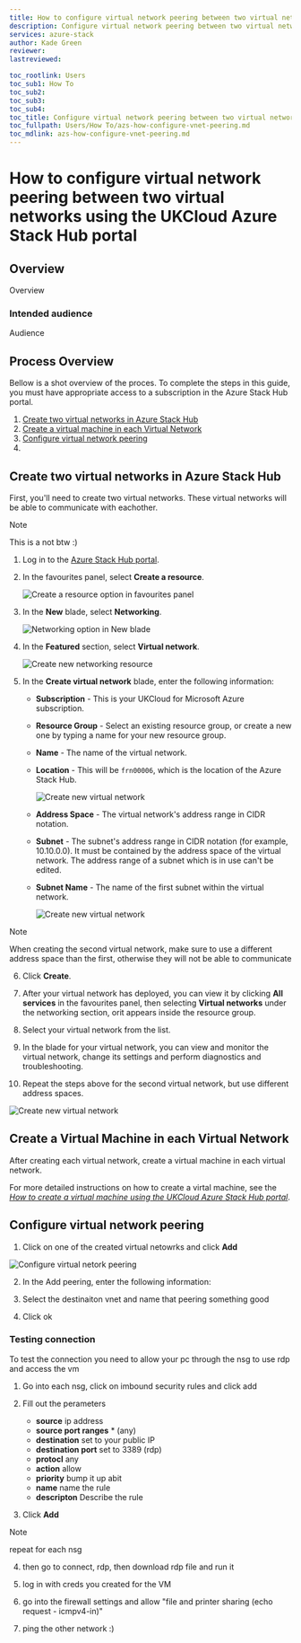 ```yaml
---
title: How to configure virtual network peering between two virtual networks using the UKCloud Azure Stack Hub portal
description: Configure virtual network peering between two virtual networks and allowing them to ping eachother
services: azure-stack
author: Kade Green
reviewer: 
lastreviewed: 

toc_rootlink: Users
toc_sub1: How To
toc_sub2: 
toc_sub3:
toc_sub4:
toc_title: Configure virtual network peering between two virtual networks - Portal
toc_fullpath: Users/How To/azs-how-configure-vnet-peering.md
toc_mdlink: azs-how-configure-vnet-peering.md
---
```


# How to configure virtual network peering between two virtual networks using the UKCloud Azure Stack Hub portal

## Overview

Overview 

### Intended audience

Audience

## Process Overview

Bellow is a shot overview of the proces. To complete the steps in this guide, you must have appropriate access to a subscription in the Azure Stack Hub portal.

1. [Create two virtual networks in Azure Stack Hub](#Create-two-virtual-networks-in-Azure-Stack-Hub)
2. [Create a virtual machine in each Virtual Network](#Create-a-Virtual-Machine-in-each-Virtual-Network)
3. [Configure virtual network peering](#Configure-virtual-network-peering)
4. 

## Create two virtual networks in Azure Stack Hub

First, you'll need to create two virtual networks. These virtual networks will be able to communicate with eachother. 

> [!NOTE]
> This is a not btw :)

1. Log in to the [Azure Stack Hub portal](https://portal.frn00006.azure.ukcloud.com).

2. In the favourites panel, select **Create a resource**.

   ![Create a resource option in favourites panel](images/azsp_newmenu.png)

3. In the **New** blade, select **Networking**.

   ![Networking option in New blade](images/azs-browser-new-networking.png)

4. In the **Featured** section, select **Virtual network**.

   ![Create new networking resource](images/azs-browser-networking-create.png)

5. In the **Create virtual network** blade, enter the following information:

   - **Subscription** - This is your UKCloud for Microsoft Azure subscription.

   - **Resource Group** - Select an existing resource group, or create a new one by typing a name for your new resource group.
   
    - **Name** - The name of the virtual network.

   - **Location** - This will be `frn00006`, which is the location of the Azure Stack Hub.

     ![Create new virtual network](images/azs-portal-vnet-config-1.png)

    - **Address Space** - The virtual network's address range in CIDR notation.

   - **Subnet** - The subnet's address range in CIDR notation (for example, 10.10.0.0). It must be contained by the address space of the virtual network. The address range of a subnet which is in use can't be edited.

   - **Subnet Name** - The name of the first subnet within the virtual network.

     ![Create new virtual network](images/azs-portal-vnet-config-2.png)

> [!NOTE]
> When creating the second virtual network, make sure to use a different address space than the first, otherwise they will not be able to communicate 

6. Click **Create**.

7. After your virtual network has deployed, you can view it by clicking **All services** in the favourites panel, then selecting **Virtual networks** under the networking section, orit appears inside the resource group.

8. Select your virtual network from the list.

9. In the blade for your virtual network, you can view and monitor the virtual network, change its settings and perform diagnostics and troubleshooting.

10. Repeat the steps above for the second virtual network, but use different address spaces.

![Create new virtual network](images/azs-portal-vnet-overview.png)

## Create a Virtual Machine in each Virtual Network

After creating each virtual network, create a virtual machine in each virtual network.

For more detailed instructions on how to create a virtal machine, see the [*How to create a virtual machine using the UKCloud Azure Stack Hub portal*](azs-how-create-vm-portal.md).

## Configure virtual network peering

1. Click on one of the created virtual netowrks and click **Add**

![Configure virtual netork peering](images/azs-portal-peering-1.png)

2. In the Add peering, enter the following information:

3. Select the destinaiton vnet and  name that peering something good

4. Click ok

### Testing connection

To test the connection you need to allow your pc through the nsg to use rdp and access the vm

1. Go into each nsg, click on imbound security rules and click add

2. Fill out the perameters 

    - **source** ip address
    - **source port ranges** * (any)
    - **destination** set to your public IP
    - **destination port** set to 3389 (rdp)
    - **protocl** any
    - **action** allow
    - **priority** bump it up abit
    - **name** name the rule
    - **descripton** Describe the rule

3. Click **Add**

>[!NOTE]
>repeat for each nsg

4. then go to connect, rdp, then download rdp file and run it

5. log in with creds you created for the VM

6. go into the firewall settings and allow "file and printer sharing (echo request - icmpv4-in)"

7. ping the other network :) 
